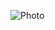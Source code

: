 ![Photo](https://www.google.com/imgres?imgurl=https%3A%2F%2Fupload.wikimedia.org%2Fwikipedia%2Fcommons%2Fa%2Fa4%2FAnatomy_of_a_Sunset-2.jpg&imgrefurl=https%3A%2F%2Fen.wikipedia.org%2Fwiki%2FSunset&tbnid=TSU__FhsIG0L2M&vet=12ahUKEwio_5_h-Z3tAhWCb80KHXVlB7EQMygAegUIARDRAQ..i&docid=A8ifVQJdHlCBkM&w=4228&h=2525&q=sunset&hl=EN&safe=active&ved=2ahUKEwio_5_h-Z3tAhWCb80KHXVlB7EQMygAegUIARDRAQ)

